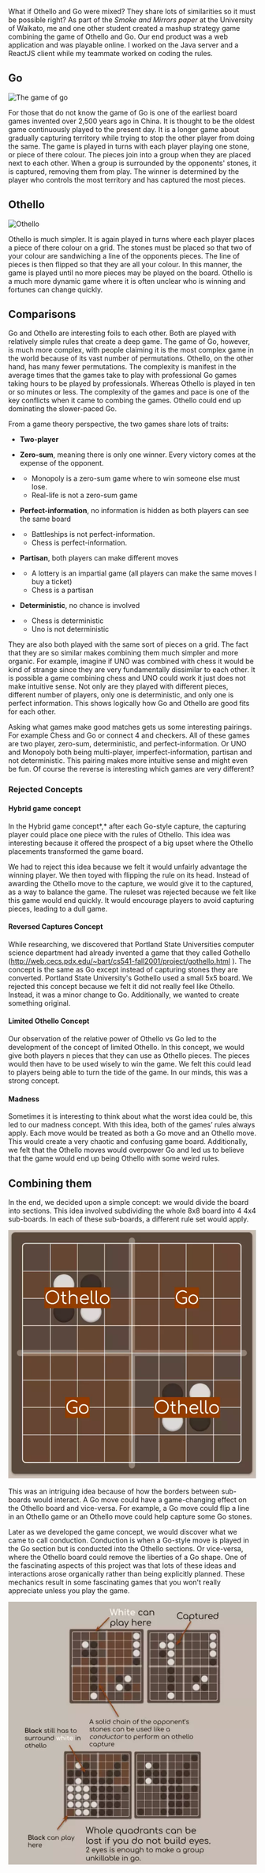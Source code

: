 
What if Othello and Go were mixed? They share lots of similarities so it must be possible right? As part of the *Smoke and Mirrors paper* at the University of Waikato, me and one other student created a mashup strategy game combining the game of Othello and Go. Our end product was a web application and was playable online. I worked on the Java server and a ReactJS client while my teammate worked on coding the rules.

## Go

<img class="img-small" alt="The game of go" src="https://upload.wikimedia.org/wikipedia/commons/thumb/2/2a/FloorGoban.JPG/1024px-FloorGoban.JPG">

For those that do not know the game of Go is one of the earliest board games invented over 2,500 years ago in China. It is thought to be the oldest game continuously played to the present day. It is a longer game about gradually capturing territory while trying to stop the other player from doing the same. The game is played in turns with each player playing one stone, or piece of there colour. The pieces join into a group when they are placed next to each other. When a group is surrounded by the opponents' stones, it is captured, removing them from play. The winner is determined by the player who controls the most territory and has captured the most pieces.

## Othello

<img class="img-small" alt="Othello" src="https://upload.wikimedia.org/wikipedia/commons/2/20/Othello-Standard-Board.jpg">

Othello is much simpler. It is again played in turns where each player places a piece of there colour on a grid. The stones must be placed so that two of your colour are sandwiching a line of the opponents pieces. The line of pieces is then flipped so that they are all your colour. In this manner, the game is played until no more pieces may be played on the board. Othello is a much more dynamic game where it is often unclear who is winning and fortunes can change quickly.

## Comparisons

Go and Othello are interesting foils to each other. Both are played with relatively simple rules that create a deep game. The game of Go, however, is much more complex, with people claiming it is the most complex game in the world because of its vast number of permutations. Othello, on the other hand, has many fewer permutations. The complexity is manifest in the average times that the games take to play with professional Go games taking hours to be played by professionals. Whereas Othello is played in ten or so minutes or less. The complexity of the games and pace is one of the key conflicts when it came to combing the games. Othello could end up dominating the slower-paced Go.

From a game theory perspective, the two games share lots of traits:

- **Two-player**

- **Zero-sum**, meaning there is only one winner. Every victory comes at the expense of the opponent. 

- - Monopoly is a zero-sum game where to win someone else must lose. 
  - Real-life is not a zero-sum game

- **Perfect-information**, no information is hidden as both players can see the same board

- - Battleships is not perfect-information.
  - Chess is perfect-information.

- **Partisan**, both players can make different moves

- - A lottery is an impartial game (all players can make the same moves I buy a ticket)
  - Chess is a partisan

- **Deterministic**, no chance is involved

- - Chess is deterministic
  - Uno is not deterministic

They are also both played with the same sort of pieces on a grid. The fact that they are so similar makes combining them much simpler and more organic. For example, imagine if UNO was combined with chess it would be kind of strange since they are very fundamentally dissimilar to each other.  It is possible a game combining chess and UNO could work it just does not make intuitive sense. Not only are they played with different pieces, different number of players, only one is deterministic, and only one is perfect information. This shows logically how Go and Othello are good fits for each other.

Asking what games make good matches gets us some interesting pairings. For example Chess and Go or connect 4 and checkers. All of these games are two player, zero-sum, deterministic, and perfect-information. Or UNO and Monopoly both being multi-player, imperfect-information, partisan and not deterministic. This pairing makes more intuitive sense and might even be fun. Of course the reverse is interesting which games are very different?

### Rejected Concepts

#### Hybrid game concept

In the Hybrid game concept*,* after each Go-style capture, the capturing player could place one piece with the rules of Othello. This idea was interesting because it offered the prospect of a big upset where the Othello placements transformed the game board.

We had to reject this idea because we felt it would unfairly advantage the winning player. We then toyed with flipping the rule on its head. Instead of awarding the Othello move to the capture, we would give it to the captured, as a way to balance the game. The ruleset was rejected because we felt like this game would end quickly. It would encourage players to avoid capturing pieces, leading to a dull game.

#### Reversed Captures Concept

While researching, we discovered that Portland State Universities computer science department had already invented a game that they called Gothello (http://web.cecs.pdx.edu/~bart/cs541-fall2001/project/gothello.html ). The concept is the same as Go except instead of capturing stones they are converted. Portland State University's Gothello used a small 5x5 board. We rejected this concept because we felt it did not really feel like Othello. Instead, it was a minor change to Go. Additionally, we wanted to create something original.

#### Limited Othello Concept

Our observation of the relative power of Othello vs Go led to the development of the concept of limited Othello. In this concept, we would give both players n pieces that they can use as Othello pieces. The pieces would then have to be used wisely to win the game. We felt this could lead to players being able to turn the tide of the game. In our minds, this was a strong concept.

#### Madness

Sometimes it is interesting to think about what the worst idea could be, this led to our madness concept. With this idea, both of the games’ rules always apply. Each move would be treated as both a Go move and an Othello move. This would create a very chaotic and confusing game board. Additionally, we felt that the Othello moves would overpower Go and led us to believe that the game would end up being Othello with some weird rules.

## Combining them

In the end, we decided upon a simple concept: we would divide the board into sections. This idea involved subdividing the whole 8x8 board into 4 4x4 sub-boards. In each of these sub-boards, a different rule set would apply.

<img class="img-medium" alt="Gothello Board" src="img/vVnWkC.webp">

This was an intriguing idea because of how the borders between sub-boards would interact. A Go move could have a game-changing effect on the Othello board and vice-versa. For example, a Go move could flip a line in an Othello game or an Othello move could help capture some Go stones.

Later as we developed the game concept, we would discover what we came to call conduction. Conduction is when a Go-style move is played in the Go section but is conducted into the Othello sections. Or vice-versa, where the Othello board could remove the liberties of a Go shape. One of the fascinating aspects of this project was that lots of these ideas and interactions arose organically rather than being explicitly planned. These mechanics result in some fascinating games that you won't really appreciate unless you play the game. 

<img class="img-medium" alt="Gothello Conduction" src="img/1L0I26L.webp">